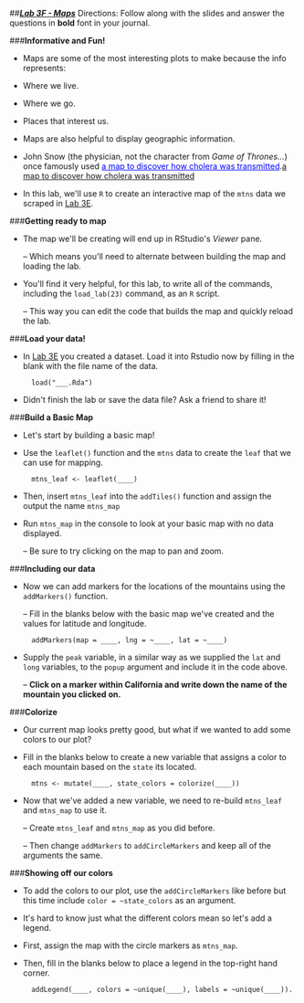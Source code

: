 ##***<u>Lab 3F - Maps</u>***
Directions: Follow along with the slides and answer the questions in **bold** font in your journal.

###**Informative and Fun!**
* Maps are some of the most interesting plots to make because the info represents:

* Where we live.

* Where we go.

* Places that interest us.

* Maps are also helpful to display geographic information.

* John Snow (the physician, not the character from *Game of Thrones...*) once famously used <span style="color:blue"><u>a map
to discover how cholera was transmitted</u></span>.[a map to discover how cholera was transmitted](http://commons.wikimedia.org/wiki/File:Snow-cholera-map-1.jpg#mediaviewer/File:Snow-cholera-map-1.jpg "http://commons.wikimedia.org/wiki/File:Snow-cholera-map-1.jpg#mediaviewer/File:Snow-cholera-map-1.jpg")

* In this lab, we'll use ```R``` to create an interactive map of the ```mtns``` data we scraped in [Lab 3E](lab3e.md).

###**Getting ready to map**

* The map we'll be creating will end up in RStudio's *Viewer* pane.

    – Which means you'll need to alternate between building the map and loading the lab.

* You'll find it very helpful, for this lab, to write all of the commands, including the ```load_lab(23)```
command, as an ```R``` script.

    – This way you can edit the code that builds the map and quickly reload the lab.

###**Load your data!**
* In [Lab 3E](lab3e.md) you created a dataset. Load it into Rstudio now by filling in the blank with the file name
of the data.

        load("___.Rda")

* Didn't finish the lab or save the data file? Ask a friend to share it!

###**Build a Basic Map**
* Let's start by building a basic map!

* Use the ```leaflet()``` function and the ```mtns``` data to create the ```leaf``` that we can use for mapping.

        mtns_leaf <- leaflet(____)

* Then, insert ```mtns_leaf``` into the ```addTiles()``` function and assign the output the name ```mtns_map```

* Run ```mtns_map``` in the console to look at your basic map with no data displayed.

    – Be sure to try clicking on the map to pan and zoom.

###**Including our data**
* Now we can add markers for the locations of the mountains using the ```addMarkers()``` function.

    – Fill in the blanks below with the basic map we've created and the values for latitude and
    longitude.

        addMarkers(map = ____, lng = ~____, lat = ~____)

* Supply the ```peak``` variable, in a similar way as we supplied the ```lat``` and ```long``` variables, to the
```popup``` argument and include it in the code above.

    – **Click on a marker within California and write down the name of the mountain you
    clicked on.**

###**Colorize**
* Our current map looks pretty good, but what if we wanted to add some colors to our plot?

* Fill in the blanks below to create a new variable that assigns a color to each mountain based on
the ```state``` its located.

        mtns <- mutate(____, state_colors = colorize(____))

* Now that we've added a new variable, we need to re-build ```mtns_leaf``` and ```mtns_map``` to use it.

    – Create ```mtns_leaf``` and ```mtns_map``` as you did before.

    – Then change ```addMarkers``` to ```addCircleMarkers``` and keep all of the arguments the
    same.

###**Showing off our colors**

* To add the colors to our plot, use the ```addCircleMarkers``` like before but this time include ```color =
~state_colors``` as an argument.

* It's hard to know just what the different colors mean so let's add a legend.

* First, assign the map with the circle markers as ```mtns_map```.

* Then, fill in the blanks below to place a legend in the top-right hand corner.

        addLegend(____, colors = ~unique(____), labels = ~unique(____)).
